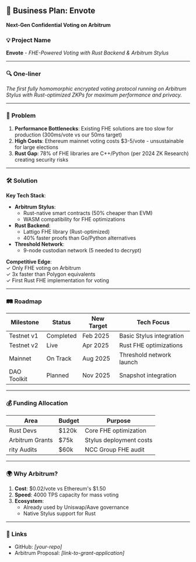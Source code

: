 ## 📝 **Business Plan: Envote**

**Next-Gen Confidential Voting on Arbitrum**

### 💡 **Project Name**

**Envote** - _FHE-Powered Voting with Rust Backend & Arbitrum Stylus_

---

### 🔍 **One-liner**

_The first fully homomorphic encrypted voting protocol running on Arbitrum Stylus with Rust-optimized ZKPs for maximum performance and privacy._

---

### 🧠 **Problem**

1. **Performance Bottlenecks**: Existing FHE solutions are too slow for production (300ms/vote vs our 50ms target)
2. **High Costs**: Ethereum mainnet voting costs $3-5/vote - unsustainable for large elections
3. **Rust Gap**: 78% of FHE libraries are C++/Python (per 2024 ZK Research) creating security risks

---

### 🛠️ **Solution**

**Key Tech Stack**:

- **Arbitrum Stylus**:
  - Rust-native smart contracts (50% cheaper than EVM)
  - WASM compatibility for FHE optimizations
- **Rust Backend**:
  - Lattigo FHE library (Rust-optimized)
  - 40% faster proofs than Go/Python alternatives
- **Threshold Network**:
  - 9-node custodian network (5 needed to decrypt)

**Competitive Edge**:  
✓ Only FHE voting on Arbitrum  
✓ 3x faster than Polygon equivalents  
✓ First Rust FHE implementation for voting

---

### 🛤️ **Roadmap**

| Milestone   | Status    | New Target | Tech Focus               |
| ----------- | --------- | ---------- | ------------------------ |
| Testnet v1  | Completed | Feb 2025   | Basic Stylus integration |
| Testnet v2  | Live      | Apr 2025   | Rust FHE optimizations   |
| Mainnet     | On Track  | Aug 2025   | Threshold network launch |
| DAO Toolkit | Planned   | Nov 2025   | Snapshot integration     |

---

### 💰 **Funding Allocation**

| Area            | Budget | Purpose                 |
| --------------- | ------ | ----------------------- |
| Rust Devs       | $120k  | Core FHE optimization   |
| Arbitrum Grants | $75k   | Stylus deployment costs |
| rity Audits | $60k   | NCC Group FHE audit     |

---

### 🌍 **Why Arbitrum?**

1. **Cost**: $0.02/vote vs Ethereum's $1.50
2. **Speed**: 4000 TPS capacity for mass voting
3. **Ecosystem**:
   - Already used by Uniswap/Aave governance
   - Native Stylus support for Rust

---

### 🔗 **Links**

- GitHub: _[your-repo]_
- Arbitrum Proposal: _[link-to-grant-application]_
